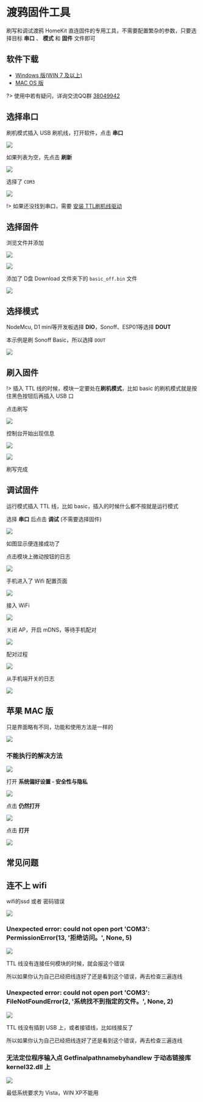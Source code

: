 # 渡鸦固件工具

刷写和调试渡鸦 HomeKit 直连固件的专用工具，不需要配置繁杂的参数，只要选择目标 **串口** 、 **模式** 和 **固件** 文件即可


## 软件下载

- [Windows 版(WIN 7 及以上)](http://pic.airijia.com/download/raven-win.zip)
- [MAC OS 版](http://pic.airijia.com/download/raven-mac.zip)


?> 使用中若有疑问，详询交流QQ群  [38049942](//shang.qq.com/wpa/qunwpa?idkey=eb028eb95506e4ee49beab0dc0147e821298e1865ba3379963e45a1900e40c22)


## 选择串口


刷机模式插入 USB 刷机线，打开软件，点击 **串口**



![](http://pic.airijia.com/doc/20181221161003.png)


如果列表为空，先点击 **刷新**


![](http://pic.airijia.com/doc/20181221161049.png)


选择了 `COM3`

![](http://pic.airijia.com/doc/20181221161357.png)

!> 如果还没找到串口，需要 [安装 TTL刷机线驱动](diy/ttl)

## 选择固件

浏览文件并添加

![](http://pic.airijia.com/doc/20181221161427.png)


![](http://pic.airijia.com/doc/20181221161512.png)



添加了 D盘 Download 文件夹下的 `basic_off.bin` 文件

![](http://pic.airijia.com/doc/20181221161524.png)


## 选择模式

NodeMcu, D1 mini等开发板选择 **DIO**，Sonoff、ESP01等选择 **DOUT**

本示例是刷 Sonoff Basic，所以选择 `DOUT`


![](http://pic.airijia.com/doc/20181221161800.png)



## 刷入固件


!> 插入 TTL 线的时候，模块一定要处在**刷机模式**，比如 basic 的刷机模式就是按住黑色按钮后再插入 USB 口

点击刷写


![](http://pic.airijia.com/doc/20181221162000.png)



控制台开始出现信息

![](http://pic.airijia.com/doc/20181221162021.png)


![](http://pic.airijia.com/doc/20181221162033.png)


刷写完成



## 调试固件

运行模式插入 TTL 线，比如 basic，插入的时候什么都不按就是运行模式

选择 **串口** 后点击 **调试** (不需要选择固件)

![](http://pic.airijia.com/doc/20181221162418.png)


如图显示便连接成功了


点击模块上微动按钮的日志

![](http://pic.airijia.com/doc/20181221162545.png)



手机进入了 Wifi 配置页面


![](http://pic.airijia.com/doc/20181221162842.png)


接入 WiFi


![](http://pic.airijia.com/doc/20181221163102.png)


关闭 AP，开启 mDNS，等待手机配对

![](http://pic.airijia.com/doc/20181221163349.png)



配对过程


![](http://pic.airijia.com/doc/20181221163638.png)


从手机端开关的日志


![](http://pic.airijia.com/doc/20181221163725.png)


## 苹果 MAC 版

只是界面略有不同，功能和使用方法是一样的


![](http://pic.airijia.com/doc/20181222190219.png)

### 不能执行的解决方法

![](http://pic.airijia.com/doc/20181222192623.png)


打开 **系统偏好设置 - 安全性与隐私**

![](http://pic.airijia.com/doc/20181222192828.png)

点击 **仍然打开**


![](http://pic.airijia.com/doc/20181222192931.png)

点击 **打开**

![](http://pic.airijia.com/doc/20181222193021.png)




## 常见问题

## 连不上 wifi

wifi的ssd 或者 密码错误

![](http://pic.airijia.com/doc/20181224145307.png)



### Unexpected error: could not open port 'COM3': PermissionError(13, '拒绝访问。', None, 5)


![](http://pic.airijia.com/doc/20181130152853.png)

TTL 线没有连接任何模块的时候，就会报这个错误

所以如果你认为自己已经把线连好了还是看到这个错误，再去检查三遍连线



### Unexpected error: could not open port 'COM3': FileNotFoundError(2, '系统找不到指定的文件。', None, 2)


![](http://pic.airijia.com/doc/20181130154519.png)


TTL 线没有插到 USB 上，或者接错线，比如线接反了

所以如果你认为自己已经把线连好了还是看到这个错误，再去检查三遍连线



###  无法定位程序输入点 Getfinalpathnamebyhandlew 于动态链接库 kernel32.dll 上

![](http://pic.airijia.com/doc/20181202172626.png)

最低系统要求为 Vista，WIN XP不能用

